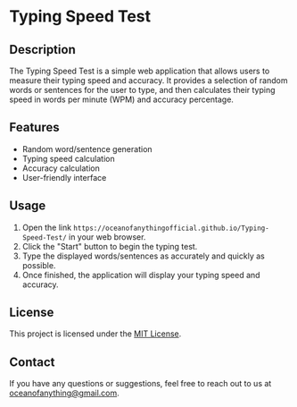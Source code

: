 # Typing Speed Test

## Description

The Typing Speed Test is a simple web application that allows users to measure their typing speed and accuracy. It provides a selection of random words or sentences for the user to type, and then calculates their typing speed in words per minute (WPM) and accuracy percentage.

## Features

- Random word/sentence generation
- Typing speed calculation
- Accuracy calculation
- User-friendly interface

## Usage

1. Open the link `https://oceanofanythingofficial.github.io/Typing-Speed-Test/` in your web browser.
2. Click the "Start" button to begin the typing test.
3. Type the displayed words/sentences as accurately and quickly as possible.
4. Once finished, the application will display your typing speed and accuracy.

## License

This project is licensed under the [MIT License](LICENSE).

## Contact

If you have any questions or suggestions, feel free to reach out to us at [oceanofanything@gmail.com](mailto:oceanofanything@gmail.com).
